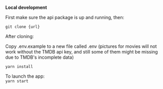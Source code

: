 **Local development** <br/>

First make sure the api package is up and running, then:

`git clone {url}`

After cloning: <br />

Copy .env.example to a new file called .env (pictures for movies will not work without the TMDB api key, and still some of them might be missing due to TMDB's incomplete data)

`yarn install`

To launch the app: <br />
`yarn start`